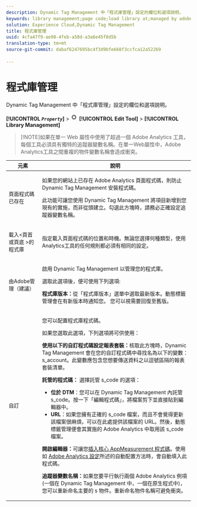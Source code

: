 ```yaml
---
description: Dynamic Tag Management 中「程式庫管理」設定的欄位和選項說明。
keywords: library management;page code;load library at;managed by adobe;custom;code hosted;s_code hosted
solution: Experience Cloud,Dynamic Tag Management
title: 程式庫管理
uuid: 4cfa47f9-ae98-4feb-a58d-a3a6e45f8d5b
translation-type: tm+mt
source-git-commit: dabaf6247695bc4f3d9bfe668f3ccfca12a52269

---
```



# 程式庫管理

Dynamic Tag Management 中「程式庫管理」設定的欄位和選項說明。

**[!UICONTROL  *`Property`*]** > ![](assets/settings_gear.png) **[!UICONTROL Edit Tool]** > **[!UICONTROL Library Management]**

>[!NOTE]如果在單一 Web 屬性中使用了超過一個 Adobe Analytics 工具，每個工具必須具有獨特的追蹤器變數名稱。在單一Web屬性中，Adobe Analytics工具之間重複的物件變數名稱會造成衝突。

<table id="table_2758C770C91B4025AD74009B360D71F7"> 
 <thead> 
  <tr> 
   <th colname="col1" class="entry"> 元素 </th> 
   <th colname="col2" class="entry"> 說明 </th> 
  </tr> 
 </thead>
 <tbody> 
  <tr> 
   <td colname="col1"> <p>頁面程式碼已存在 </p> </td> 
   <td colname="col2"> <p> 如果您的網站上已存在 <span class="keyword">Adobe Analytics</span> 頁面程式碼，則防止 Dynamic Tag Management 安裝程式碼。 </p> <p>此功能可讓您使用 Dynamic Tag Management 將項目新增到您現有的實施，而非從頭建立。勾選此方塊時，請務必正確設定追蹤器變數名稱。 </p> </td> 
  </tr> 
  <tr> 
   <td colname="col1"> <p>載入&lt;頁首<span class="term"> 或頁底</span><span class="term"> &gt;的程式庫</span> </p> </td> 
   <td colname="col2"> <p>指定載入頁面程式碼的位置和時機。無論您選擇何種類型，使用Analytics工具的任何規則都必須有相同的設定。 </p> </td> 
  </tr> 
  <tr> 
   <td colname="col1"> <p>由Adobe管理（建議） </p> </td> 
   <td colname="col2"> <p>啟用 Dynamic Tag Management 以管理您的程式庫。 </p> <p>選取此選項後，便可使用下列選項: </p> <p> <b>程式庫版本：</b>從<span class="wintitle">「程式庫版本」</span>選單中選取最新版本。動態標籤管理會在有新版本時通知您。 您可以視需要回復至舊版。 </p> </td> 
  </tr> 
  <tr> 
   <td colname="col1"> <p> 自訂 </p> </td> 
   <td colname="col2"> <p>您可以配置程式庫程式碼。 </p> <p>如果您選取此選項，下列選項將可供使用： </p> <p> <b>使用以下的自訂程式碼設定報表套裝：</b>核取此方塊時，Dynamic Tag Management 會在您的自訂程式碼中尋找名為以下的變數：  <span class="varname"> s_account</span>。此變數應包含您想要傳送資料之以逗號區隔的報表套裝清單。 </p> <p> <b>託管的程式碼：</b> 選擇託管 <span class="filepath">s_code</span> 的選項： </p> 
    <ul id="ul_FC395283365A4BBAA8A5FE5871D16EC6"> 
     <li id="li_36D733C533CE40F1868309130551D4DE"> <b>位於 DTM</b>：您可以在 Dynamic Tag Management 內託管 <span class="filepath">s_code</span>。按一下<span class="uicontrol">「編輯程式碼」</span>，將檔案剪下並直接貼到編輯器中。 </li> 
     <li id="li_A64734C66D254079A5E16DC8DBEDA3F6"> <b>URL</b>：如果您擁有正確的 <span class="filepath">s_code</span> 檔案，而且不會覺得更新該檔案很麻煩，可以在此處提供該檔案的 URL。然後，動態標籤管理便會其實施的 <span class="filepath">Adobe Analytics</span> 中取用該 <span class="keyword">s_code</span> 檔案。 </li> 
    </ul> <p> <b>開啟編輯器：</b>可讓您<a href="/help/implement/other/dtm/c-aa-tool/t-appmeasurement-code.md"  >插入核心 AppMeasurement 程式碼</a>。使用如 <a href="/help/implement/other/dtm/c-aa-tool/analytics-dtm.md"  >Adobe Analytics 設定</a>所述的自動配置方法時，會自動填入此程式碼。 </p> <p> <b>追蹤器變數名稱：</b>如果您要平行執行兩個 <span class="keyword"> Adobe Analytics</span> 例項 (一個在 Dynamic Tag Management 中，一個在原生程式中)，您可以重新命名主要的 <span class="term">s</span> 物件。重新命名物件名稱可避免衝突。 </p> </td> 
  </tr> 
 </tbody> 
</table>

